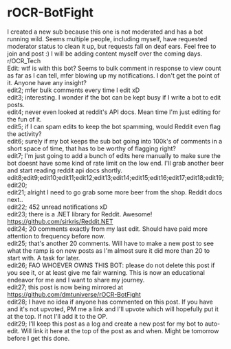 # rOCR-BotFight

I created a new sub because this one is not moderated and has a bot running wild. Seems multiple people, including myself, have requested moderator status to clean it up, but requests fall on deaf ears.
Feel free to join and post :)
I will be adding content myself over the coming days.  
r/OCR_Tech  
Edit: wtf is with this bot? Seems to bulk comment in response to view count as far as I can tell, mfer blowing up my notifications. I don't get the point of it. Anyone have any insight?  
edit2; mfer bulk comments every time I edit xD  
edit3; interesting. I wonder if the bot can be kept busy if I write a bot to edit posts.  
edit4; never even looked at reddit's API docs. Mean time I'm just editing for the fun of it.  
edit5; if I can spam edits to keep the bot spamming, would Reddit even flag the activity?  
edit6; surely if my bot keeps the sub bot going into 100k's of comments in a short space of time, that has to be worthy of flagging right?  
edit7; I'm just going to add a bunch of edits here manually to make sure the bot doesnt have some kind of rate limit on the low end. I'll grab another beer and start reading reddit api docs shortly.  
edit8;edit9;edit10;edit11;edit12;edit13;edit14;edit15;edit16;edit17;edit18;edit19;edit20;  
edit21; alright I need to go grab some more beer from the shop. Reddit docs next..  
edit22; 452 unread notifications xD  
edit23; there is a .NET library for Reddit. Awesome! https://github.com/sirkris/Reddit.NET  
edit24; 20 comments exactly from my last edit. Should have paid more attention to frequency before now.  
edit25; that's another 20 comments. Will have to make a new post to see what the ramp is on new posts as I'm almost sure it did more than 20 to start with. A task for later.  
edit26; FAO WHOEVER OWNS THIS BOT: please do not delete this post if you see it, or at least give me fair warning. This is now an educational endeavor for me and I want to share my journey.  
edit27; this post is now being mirrored at https://github.com/dmtuniverse/rOCR-BotFight  
edit28; I have no idea if anyone has commented on this post. If you have and it's not upvoted, PM me a link and I'll upvote which will hopefully put it at the top. If not I'll add it to the OP.  
edit29; I'll keep this post as a log and create a new post for my bot to auto-edit. Will link it here at the top of the post as and when. Might be tomorrow before I get this done.  
